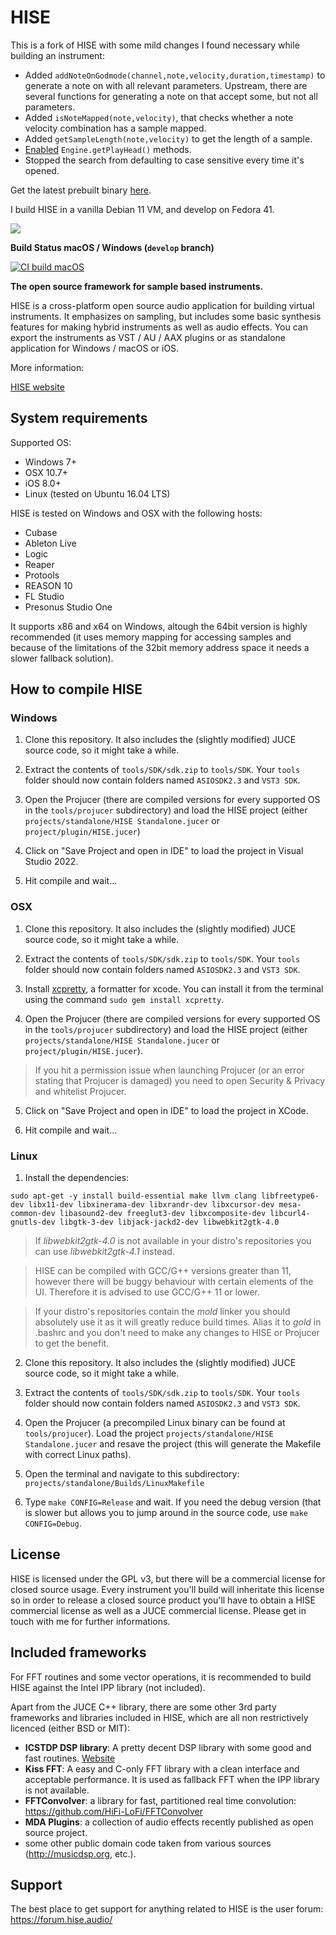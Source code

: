 # HISE

This is a fork of HISE with some mild changes I found necessary while building an instrument:
* Added `addNoteOnGodmode(channel,note,velocity,duration,timestamp)` to generate a note on with all relevant parameters. Upstream, there are several functions for generating a note on that accept some, but not all parameters.
* Added `isNoteMapped(note,velocity)`, that checks whether a note velocity combination has a sample mapped.
* Added `getSampleLength(note,velocity)` to get the length of a sample.
* [Enabled](https://forum.hise.audio//post/17995) `Engine.getPlayHead()` methods.
* Stopped the search from defaulting to case sensitive every time it's opened.


Get the latest prebuilt binary [here](https://github.com/minosimo/HISE/releases/latest).

I build HISE in a vanilla Debian 11 VM, and develop on Fedora 41.

![](http://hise.audio/images/github.png)

**Build Status macOS / Windows (`develop` branch)**  

[![CI build macOS](https://github.com/christophhart/HISE/actions/workflows/ci_mac.yml/badge.svg?branch=develop)](https://github.com/christophhart/HISE/actions/workflows/ci_mac.yml)

**The open source framework for sample based instruments.**

HISE is a cross-platform open source audio application for building virtual instruments. 
It emphasizes on sampling, but includes some basic synthesis features for making hybrid instruments as well as audio effects. 
You can export the instruments as VST / AU / AAX plugins or as standalone application for Windows / macOS or iOS.

More information:

[HISE website](http://hise.audio)

## System requirements

Supported OS:

- Windows 7+
- OSX 10.7+
- iOS 8.0+
- Linux (tested on Ubuntu 16.04 LTS)

HISE is tested on Windows and OSX with the following hosts:

- Cubase
- Ableton Live
- Logic
- Reaper
- Protools
- REASON 10
- FL Studio
- Presonus Studio One

It supports x86 and x64 on Windows, altough the 64bit version is highly recommended (it uses memory mapping for accessing samples and because of the limitations of the 32bit memory address space it needs a slower fallback solution).

## How to compile HISE

### Windows 

1. Clone this repository. It also includes the (slightly modified) JUCE source code, so it might take a while.

2. Extract the contents of `tools/SDK/sdk.zip` to `tools/SDK`. Your `tools` folder should now contain folders named `ASIOSDK2.3` and `VST3 SDK`.

3. Open the Projucer (there are compiled versions for every supported OS in the `tools/projucer` subdirectory) and load the HISE project (either `projects/standalone/HISE Standalone.jucer` or `project/plugin/HISE.jucer`)

4. Click on "Save Project and open in IDE" to load the project in Visual Studio 2022.

5. Hit compile and wait...

### OSX

1. Clone this repository. It also includes the (slightly modified) JUCE source code, so it might take a while.

2. Extract the contents of `tools/SDK/sdk.zip` to `tools/SDK`. Your `tools` folder should now contain folders named `ASIOSDK2.3` and `VST3 SDK`.

3. Install [xcpretty](https://github.com/xcpretty/xcpretty), a formatter for xcode. You can install it from the terminal using the command `sudo gem install xcpretty`.

4. Open the Projucer (there are compiled versions for every supported OS in the `tools/projucer` subdirectory) and load the HISE project (either `projects/standalone/HISE Standalone.jucer` or `project/plugin/HISE.jucer`).

> If you hit a permission issue when launching Projucer (or an error stating that Projucer is damaged) you need to open Security & Privacy and whitelist Projucer.

5. Click on "Save Project and open in IDE" to load the project in XCode.

6. Hit compile and wait...

### Linux

1. Install the dependencies: 
```
sudo apt-get -y install build-essential make llvm clang libfreetype6-dev libx11-dev libxinerama-dev libxrandr-dev libxcursor-dev mesa-common-dev libasound2-dev freeglut3-dev libxcomposite-dev libcurl4-gnutls-dev libgtk-3-dev libjack-jackd2-dev libwebkit2gtk-4.0
```

> If *libwebkit2gtk-4.0* is not available in your distro's repositories you can use *libwebkit2gtk-4.1* instead.

> HISE can be compiled with GCC/G++ versions greater than 11, however there will be buggy behaviour with certain elements of the UI. Therefore it is advised to use GCC/G++ 11 or lower.

> If your distro's repositories contain the *mold* linker you should absolutely use it as it will greatly reduce build times. Alias it to *gold* in .bashrc and you don't need to make any changes to HISE or Projucer to get the benefit.

2. Clone this repository. It also includes the (slightly modified) JUCE source code, so it might take a while.

3. Extract the contents of `tools/SDK/sdk.zip` to `tools/SDK`. Your `tools` folder should now contain folders named `ASIOSDK2.3` and `VST3 SDK`.

4. Open the Projucer (a precompiled Linux binary can be found at `tools/projucer`). Load the project `projects/standalone/HISE Standalone.jucer` and resave the project (this will generate the Makefile with correct Linux paths).

5. Open the terminal and navigate to this subdirectory: `projects/standalone/Builds/LinuxMakefile`

6. Type `make CONFIG=Release` and wait. If you need the debug version (that is slower but allows you to jump around in the source code, use `make CONFIG=Debug`.


## License

HISE is licensed under the GPL v3, but there will be a commercial license for closed source usage. Every instrument you'll build will inheritate this license so in order to release a closed source product you'll have to obtain a HISE commercial license as well as a JUCE commercial license. Please get in touch with me for further informations.

## Included frameworks

For FFT routines and some vector operations, it is recommended to build HISE against the Intel IPP library (not included).

Apart from the JUCE C++ library, there are some other 3rd party frameworks and libraries included in HISE, which are all non restrictively licenced (either BSD or MIT):

- **ICSTDP DSP library**: A pretty decent DSP library with some good and fast routines.   [Website](https://www.zhdk.ch/en/researchproject/426390)
- **Kiss FFT**: A easy and C-only FFT library with a clean interface and acceptable performance. It is used as fallback FFT when the IPP library is not available.
- **FFTConvolver**: a library for fast, partitioned real time convolution: https://github.com/HiFi-LoFi/FFTConvolver
- **MDA Plugins**: a collection of audio effects recently published as open source project.
- some other public domain code taken from various sources (http://musicdsp.org, etc.).

## Support

The best place to get support for anything related to HISE is the user forum: https://forum.hise.audio/
